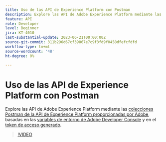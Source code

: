 ```yaml
---
title: Uso de las API de Experience Platform con Postman
description: Explore las API de Adobe Experience Platform mediante las colecciones de Postman proporcionadas por Adobe
feature: API
role: Developer
level: Beginner
jira: KT-4010
last-substantial-update: 2023-06-21T00:00:00Z
source-git-commit: 311b296d67cf39867e7c9f3fd9f0458dfefcfdfd
workflow-type: tm+mt
source-wordcount: '48'
ht-degree: 0%

---
```



# Uso de las API de Experience Platform con Postman

Explore las API de Adobe Experience Platform mediante las [colecciones Postman de la API de Experience Platform proporcionadas por Adobe](https://github.com/adobe/experience-platform-postman-samples/tree/master/apis/experience-platform), basadas en las [variables de entorno de Adobe Developer Console](platform-api-authentication.md) y en el [token de acceso generado](generate-an-access-token.md).

>[!VIDEO](https://video.tv.adobe.com/v/29704/?learn=on&enablevpops)
